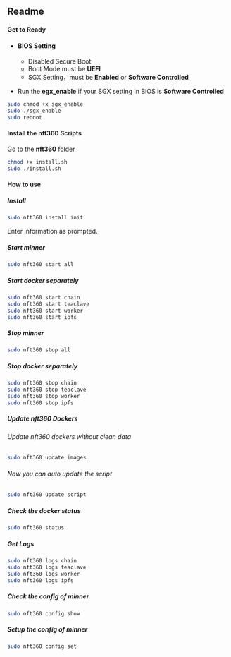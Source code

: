 ## Readme

#### Get to Ready

-   #### BIOS Setting

    -   Disabled Secure Boot
    -   Boot Mode must be **UEFI**
    -   SGX Setting，must be **Enabled** or **Software Controlled**

-   Run the **egx_enable** if your SGX setting in BIOS is  **Software Controlled**

```bash
sudo chmod +x sgx_enable
sudo ./sgx_enable
sudo reboot
```

#### Install the nft360 Scripts

Go to the **nft360** folder

```bash
chmod +x install.sh
sudo ./install.sh
```

#### How to use

##### Install

```bash
sudo nft360 install init
```
Enter information as prompted.

##### Start minner
```bash
sudo nft360 start all
```
##### Start docker separately
```bash
sudo nft360 start chain
sudo nft360 start teaclave
sudo nft360 start worker
sudo nft360 start ipfs
```

##### Stop minner
```bash
sudo nft360 stop all
```
##### Stop docker separately
```bash
sudo nft360 stop chain
sudo nft360 stop teaclave
sudo nft360 stop worker
sudo nft360 stop ipfs
```

##### Update nft360 Dockers

###### Update nft360 dockers without clean data

```bash
sudo nft360 update images
```
###### Now you can auto update the script 

```bash
sudo nft360 update script
```

##### Check the docker status

```bash
sudo nft360 status
```

##### Get Logs

```bash
sudo nft360 logs chain
sudo nft360 logs teaclave
sudo nft360 logs worker
sudo nft360 logs ipfs
```

##### Check the config of minner


```bash
sudo nft360 config show
```
##### Setup the config of minner

```bash
sudo nft360 config set
```